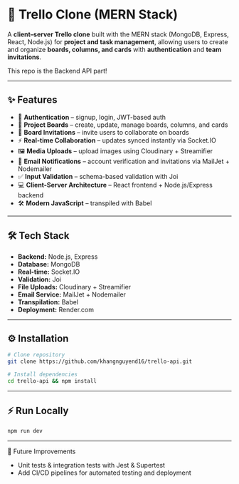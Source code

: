 # 📝 Trello Clone (MERN Stack)

A **client–server Trello clone** built with the MERN stack (MongoDB, Express, React, Node.js) for **project and task management**, allowing users to create and organize **boards, columns, and cards** with **authentication** and **team invitations**.

This repo is the Backend API part!

---

## ✨ Features

- 🔑 **Authentication** – signup, login, JWT-based auth  
- 🎫 **Project Boards** – create, update, manage boards, columns, and cards  
- 👥 **Board Invitations** – invite users to collaborate on boards  
- ⚡ **Real-time Collaboration** – updates synced instantly via Socket.IO  
- 🖼️ **Media Uploads** – upload images using Cloudinary + Streamifier  
- 📧 **Email Notifications** – account verification and invitations via MailJet + Nodemailer  
- ✅ **Input Validation** – schema-based validation with Joi  
- 💻 **Client-Server Architecture** – React frontend + Node.js/Express backend  
- 🛠️ **Modern JavaScript** – transpiled with Babel  

---

## 🛠️ Tech Stack

- **Backend:** Node.js, Express  
- **Database:** MongoDB  
- **Real-time:** Socket.IO  
- **Validation:** Joi  
- **File Uploads:** Cloudinary + Streamifier  
- **Email Service:** MailJet + Nodemailer  
- **Transpilation:** Babel  
- **Deployment:** Render.com  

---

## ⚙️ Installation

```bash
# Clone repository
git clone https://github.com/khangnguyend16/trello-api.git

# Install dependencies 
cd trello-api && npm install
```

---

## ⚡ Run Locally

```bash
npm run dev
```

---

🔮 Future Improvements

- Unit tests & integration tests with Jest & Supertest
- Add CI/CD pipelines for automated testing and deployment

